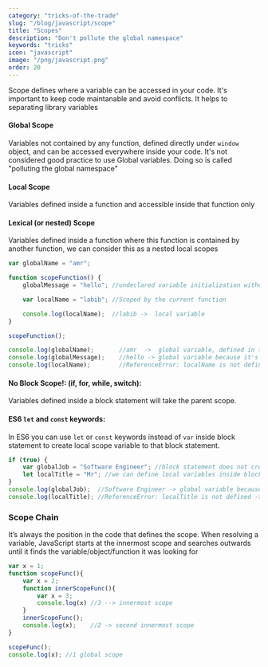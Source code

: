 ```yaml
---
category: "tricks-of-the-trade"
slug: "/blog/javascript/scope"
title: "Scopes"
description: "Don't pollute the global namespace"
keywords: "tricks"
icon: "javascript"
image: "/png/javascript.png"
order: 20
---
```

Scope defines where a variable can be accessed in your code. It's important to keep code maintanable and avoid conflicts. It helps to separating library variables

#### Global Scope
Variables not contained by any function, defined directly under `window` object, and can be accessed everywhere inside your code. It's not considered good practice to use Global variables. Doing so is called "polluting the global namespace"


#### Local Scope
Variables defined inside a function and accessible inside that function only

#### Lexical (or nested) Scope 
Variables defined inside a function where this function is contained by another function, we can consider this as a nested local scopes

```javascript
var globalName = "amr";

function scopeFunction() {
    globalMessage = "hello"; //undeclared variable initialization without using var keyword thats why it's a global variable.

    var localName = "labib"; //Scoped by the current function

    console.log(localName);  //labib ->  local variable
}

scopeFunction();

console.log(globalName);       //amr  ->  global variable, defined in the global scope
console.log(globalMessage);    //hello -> global variable because it's defined without using var keyword
console.log(localName);        //ReferenceError: localName is not defined  -> local variable because it's scoped by scopeFunction function
```

#### No Block Scope!: (if, for, while, switch):
Variables defined inside a block statement will take the parent scope.

#### ES6 `let` and `const` keywords: 
In ES6 you can use `let` or `const` keywords instead of `var` inside block statement to create local scope variable to that block statement.

```javascript
if (true) {
    var globalJob = "Software Engineer"; //block statement does not create new scope for variables
    let localTitle = "Mr"; //we can define local variables inside block statement using es6 let keyword
}
console.log(globalJob);  //Software Engineer -> global variable because it's defined inside a block statement
console.log(localTitle); //ReferenceError: localTitle is not defined ->  local variable defined with let inside block statement
```

### Scope Chain
It’s always the position in the code that defines the scope. When resolving a variable, JavaScript starts at the innermost scope and searches outwards until it finds the variable/object/function it was looking for

```javascript
var x = 1;
function scopeFunc(){
    var x = 2;
    function innerScopeFunc(){
    	var x = 3;
    	console.log(x) //3 --> innermost scope
    }
    innerScopeFunc();
    console.log(x);    //2 -> second innermost scope
}

scopeFunc();
console.log(x); //1 global scope
```
